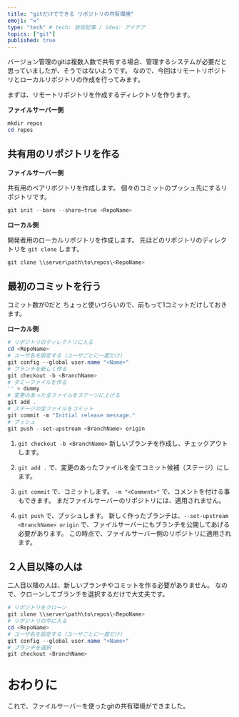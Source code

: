 ```yaml
---
title: "gitだけでできる リポジトリの共有環境"
emoji: "⚒️"
type: "tech" # tech: 技術記事 / idea: アイデア
topics: ["git"]
published: true
---
```


バージョン管理のgitは複数人数で共有する場合、管理するシステムが必要だと思っていましたが、そうではないようです。
なので、今回はリモートリポジトリとローカルリポジトリの作成を行ってみます。

まずは、リモートリポジトリを作成するディレクトリを作ります。

**ファイルサーバー側**

```powershell
mkdir repos
cd repos
```

## 共有用のリポジトリを作る

**ファイルサーバー側**

共有用のベアリポジトリを作成します。
個々のコミットのプッシュ先にするリポジトリです。

```powershell
git init --bare --share=true <RepoName>
```

**ローカル側**

開発者用のローカルリポジトリを作成します。
先ほどのリポジトリのディレクトリを `git clone` します。

```powershell
git clone \\server\path\to\repos\<RepoName>
```

## 最初のコミットを行う

コミット数が0だと ちょっと使いづらいので、前もって1コミットだけしておきます。

**ローカル側**

```powershell
# リポジトリのディレクトリに入る
cd <RepoName>
# ユーザ名を設定する（ユーザごとに一度だけ）
git config --global user.name "<Name>"
# ブランチを新しく作る
git checkout -b <BranchName>
# ダミーファイルを作る
'' > dummy
# 変更のあった全ファイルをステージに上げる
git add .
# ステージの全ファイルをコミット
git commit -m "Initial release message."
# プッシュ
git push --set-upstream <BranchName> origin
```

1. `git checkout -b <BranchName>` 新しいブランチを作成し、チェックアウトします。

2. `git add .` で、変更のあったファイルを全てコミット候補（ステージ）にします。

3. `git commit` で、コミットします。
    `-m "<Comment>"` で、コメントを付ける事もできます。
    まだファイルサーバーのリポジトリには、適用されません。

4. `git push` で、プッシュします。
    新しく作ったブランチは、`--set-upstream <BranchName> origin` で、ファイルサーバーにもブランチを公開してあげる必要があります。
    この時点で、ファイルサーバー側のリポジトリに適用されます。

## ２人目以降の人は

二人目以降の人は、新しいブランチやコミットを作る必要がありません。
なので、クローンしてブランチを選択するだけで大丈夫です。

```powershell
# リポジトリをクローン
git clone \\server\path\to\repos\<RepoName>
# リポジトリの中に入る
cd <RepoName>
# ユーザ名を設定する（ユーザごとに一度だけ）
git config --global user.name "<Name>"
# ブランチを選択
git checkout <BranchName>
```

# おわりに

これで、ファイルサーバーを使ったgitの共有環境ができました。


